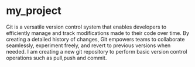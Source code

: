 # my_project
Git is a versatile version control system that enables developers to efficiently manage and track modifications made to their code over time. By creating a detailed history of changes, Git empowers teams to collaborate seamlessly, experiment freely, and revert to previous versions when needed.
I am creating a new git repository to perform basic version control operations such as pull,push and commit.

